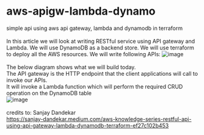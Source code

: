 # aws-apigw-lambda-dynamo
simple api using aws api gateway, lambda and dynamodb in terraform <br>
<br>
In this article we will look at writing RESTful service using API gateway and Lambda. We will use DynamoDB as a backend store. We will use terraform to deploy all the AWS resources. We will write following APIs:
![image](https://github.com/jesusvillalobos1/aws-apigw-lambda-dynamo/assets/60116090/29c393d2-cfe9-43b7-9ea8-793fee3987fc)
<br>
<br>
The below diagram shows what we will build today. <br>
The API gateway is the HTTP endpoint that the client applications will call to invoke our APIs.<br>
It will invoke a Lambda function which will perform the required CRUD operation on the DynamoDB table<br>
![image](https://github.com/jesusvillalobos1/aws-apigw-lambda-dynamo/assets/60116090/6d5f5a65-8f81-4c1c-b4b3-8d91915e30e2)
<br>
<br>
credits to: Sanjay Dandekar<br>
https://sanjay-dandekar.medium.com/aws-knowledge-series-restful-api-using-api-gateway-lambda-dynamodb-terraform-ef27c102b453
